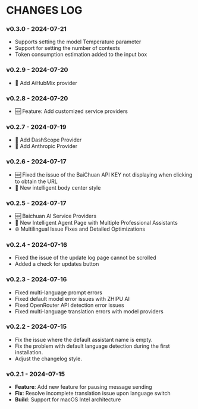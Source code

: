 # CHANGES LOG

### v0.3.0 - 2024-07-21

- Supports setting the model Temperature parameter
- Support for setting the number of contexts
- Token consumption estimation added to the input box

### v0.2.9 - 2024-07-20

- 📢 Add AiHubMix provider

### v0.2.8 - 2024-07-20

- 🆕 Feature: Add customized service providers

### v0.2.7 - 2024-07-19

- 📢 Add DashScope Provider
- 📢 Add Anthropic Provider

### v0.2.6 - 2024-07-17

- 🆕 Fixed the issue of the BaiChuan API KEY not displaying when clicking to obtain the URL
- 📢 New intelligent body center style

### v0.2.5 - 2024-07-17

- 🆕 Baichuan AI Service Providers
- 📢 New Intelligent Agent Page with Multiple Professional Assistants
- 🌐 Multilingual Issue Fixes and Detailed Optimizations

### v0.2.4 - 2024-07-16

- Fixed the issue of the update log page cannot be scrolled
- Added a check for updates button

### v0.2.3 - 2024-07-16

- Fixed multi-language prompt errors
- Fixed default model error issues with ZHIPU AI
- Fixed OpenRouter API detection error issues
- Fixed multi-language translation errors with model providers

### v0.2.2 - 2024-07-15

- Fix the issue where the default assistant name is empty.
- Fix the problem with default language detection during the first installation.
- Adjust the changelog style.

### v0.2.1 - 2024-07-15

- **Feature**: Add new feature for pausing message sending
- **Fix**: Resolve incomplete translation issue upon language switch
- **Build**: Support for macOS Intel architecture
